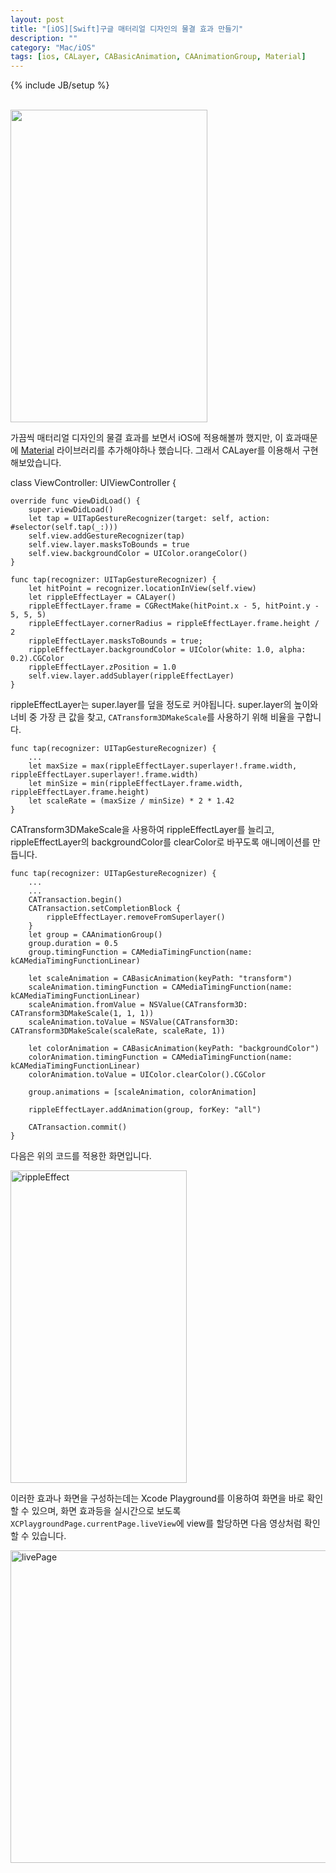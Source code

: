 ```yaml
---
layout: post
title: "[iOS][Swift]구글 매터리얼 디자인의 물결 효과 만들기"
description: ""
category: "Mac/iOS"
tags: [ios, CALayer, CABasicAnimation, CAAnimationGroup, Material]
---
```

{% include JB/setup %}

<br/><img src="https://farm2.staticflickr.com/1551/25629656254_789d626d8e.jpg" width="315" height="500" alt=""><br/>

가끔씩 매터리얼 디자인의 물결 효과를 보면서 iOS에 적용해볼까 했지만, 이 효과때문에 [Material](https://github.com/CosmicMind/Material) 라이브러리를 추가해야하나 했습니다.
그래서 CALayer를 이용해서 구현해보았습니다.

class ViewController: UIViewController {
	
	override func viewDidLoad() {
		super.viewDidLoad()
		let tap = UITapGestureRecognizer(target: self, action: #selector(self.tap(_:)))
		self.view.addGestureRecognizer(tap)
		self.view.layer.masksToBounds = true
		self.view.backgroundColor = UIColor.orangeColor()
	}

	func tap(recognizer: UITapGestureRecognizer) {
		let hitPoint = recognizer.locationInView(self.view)
		let rippleEffectLayer = CALayer()
		rippleEffectLayer.frame = CGRectMake(hitPoint.x - 5, hitPoint.y - 5, 5, 5)
		rippleEffectLayer.cornerRadius = rippleEffectLayer.frame.height / 2
		rippleEffectLayer.masksToBounds = true;
		rippleEffectLayer.backgroundColor = UIColor(white: 1.0, alpha: 0.2).CGColor
		rippleEffectLayer.zPosition = 1.0
		self.view.layer.addSublayer(rippleEffectLayer)
	}

rippleEffectLayer는 super.layer를 덮을 정도로 커야됩니다. super.layer의 높이와 너비 중 가장 큰 값을 찾고, `CATransform3DMakeScale`를 사용하기 위해 비율을 구합니다.
	
	func tap(recognizer: UITapGestureRecognizer) {
		...
		let maxSize = max(rippleEffectLayer.superlayer!.frame.width, rippleEffectLayer.superlayer!.frame.width)
		let minSize = min(rippleEffectLayer.frame.width, rippleEffectLayer.frame.height)
		let scaleRate = (maxSize / minSize) * 2 * 1.42
	}

CATransform3DMakeScale을 사용하여 rippleEffectLayer를 늘리고, rippleEffectLayer의 backgroundColor를 clearColor로 바꾸도록 애니메이션를 만듭니다.
	
	func tap(recognizer: UITapGestureRecognizer) {
		...
		...
		CATransaction.begin()
		CATransaction.setCompletionBlock {
			rippleEffectLayer.removeFromSuperlayer()
		}
		let group = CAAnimationGroup()
		group.duration = 0.5
		group.timingFunction = CAMediaTimingFunction(name: kCAMediaTimingFunctionLinear)

		let scaleAnimation = CABasicAnimation(keyPath: "transform")
		scaleAnimation.timingFunction = CAMediaTimingFunction(name: kCAMediaTimingFunctionLinear)
		scaleAnimation.fromValue = NSValue(CATransform3D: CATransform3DMakeScale(1, 1, 1))
		scaleAnimation.toValue = NSValue(CATransform3D: CATransform3DMakeScale(scaleRate, scaleRate, 1))

		let colorAnimation = CABasicAnimation(keyPath: "backgroundColor")
		colorAnimation.timingFunction = CAMediaTimingFunction(name: kCAMediaTimingFunctionLinear)
		colorAnimation.toValue = UIColor.clearColor().CGColor

		group.animations = [scaleAnimation, colorAnimation]

		rippleEffectLayer.addAnimation(group, forKey: "all")

		CATransaction.commit()
	}

다음은 위의 코드를 적용한 화면입니다.

<a data-flickr-embed="true"  href="https://www.flickr.com/photos/134677242@N06/26208502896/in/dateposted-public/" title="rippleEffect"><img src="https://farm2.staticflickr.com/1706/26208502896_28934d832c.jpg" width="282" height="500" alt="rippleEffect"></a><script async src="//embedr.flickr.com/assets/client-code.js" charset="utf-8"></script>

이러한 효과나 화면을 구성하는데는 Xcode Playground를 이용하여 화면을 바로 확인할 수 있으며, 화면 효과등을 실시간으로 보도록 `XCPlaygroundPage.currentPage.liveView`에 view를 할당하면 다음 영상처럼 확인할 수 있습니다.

<a data-flickr-embed="true"  href="https://www.flickr.com/photos/134677242@N06/25629851214/in/dateposted-public/" title="livePage"><img src="https://farm2.staticflickr.com/1585/25629851214_a1fb6aa4b0_c.jpg" width="800" height="500" alt="livePage"></a><script async src="//embedr.flickr.com/assets/client-code.js" charset="utf-8"></script>

